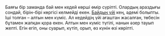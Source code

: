 Баяғы бір заманда бай мен кедей көрші өмір сүріпті. Олардың араздығы сондай, бірін-бірі көргісі келмейді екен. <a href=”bai/bai.md”>Байдың үйі</a> кең, әдемі болыпты. Іші толған – алтын мен күміс. Ал кедейдің үйі ағаштан жасалған, төбесін бұтамен жапқан қора екен. Алтын мен күміс түгілі, нанын әзер тауып жепті. Егін егіп, оны суарып, күтіп, орып, өз күнін өзі көріпті.